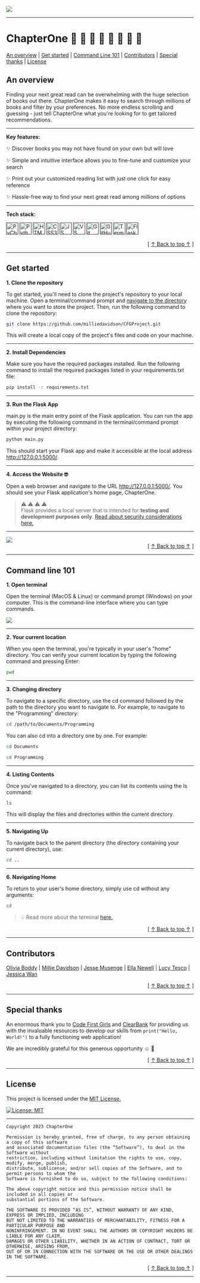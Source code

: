 <img src ="https://github.com/milliedavidson/CFGProject/tree/main/application/static/images/logo.png">

---

# ChapterOne 📘 📘 📗 📗 📙 📙 📕 📕 

<a href="#an-overview">An overview</a> | <a href="#get-started">Get started</a> | <a href="#command-line-101">Command Line 101</a> | <a href="#contributors">Contributors</a> | <a href="#special-thanks">Special thanks</a> | <a href="#license">License</a>

## An overview

Finding your next great read can be overwhelming with the huge selection of books out there. ChapterOne makes it easy to search through millions of books and filter by your preferences. No more endless scrolling and guessing - just tell ChapterOne what you're looking for to get tailored recommendations.

---

**Key features:**

✨ Discover books you may not have found on your own but will love 

✨ Simple and intuitive interface allows you to fine-tune and customize your search

✨ Print out your customized reading list with just one click for easy reference

✨ Hassle-free way to find your next great read among millions of options

---

**Tech stack:**

[<img height="32" width="32" alt="PyCharm" src="https://cdn.worldvectorlogo.com/logos/pycharm.svg"/>]()
[<img height="32" width="32" alt="Python Logo" src="https://cdn.worldvectorlogo.com/logos/python-5.svg"/>]()
[<img height="32" width="32" alt="HTML5 Logo" src="https://www.w3.org/html/logo/badge/html5-badge-h-solo.png"/>]()
[<img height="32" width="32" alt="CSS3 Logo" src="https://cdn.worldvectorlogo.com/logos/css-3.svg"/>]()
[<img height="32" width="32" alt="JS Logo" src="https://cdn.worldvectorlogo.com/logos/logo-javascript.svg"/>]()
[<img height="32" width="32" alt="VS Code Logo" src="https://cdn.worldvectorlogo.com/logos/visual-studio-code-1.svg"/>]()
[<img height="32" width="32" alt="Git" src="https://cdn.worldvectorlogo.com/logos/git-icon.svg"/>]()
[<img height="32" width="32" alt="GitHub" src="https://cdn.worldvectorlogo.com/logos/github-icon-1.svg"/>]()
[<img height="32" width="32" alt="Terminal" src="https://cdn.worldvectorlogo.com/logos/terminal-1.svg"/>]()
[<img height="32" width="32" alt="Flask" src="https://cdn.worldvectorlogo.com/logos/flask.svg"/>]()

<div align="right">[ <a href="#an-overview">↑ Back to top ↑</a> ]</div>

---

## Get started 

**1. Clone the repository**

To get started, you'll need to clone the project's repository to your local machine. Open a terminal/command prompt and [navigate to the directory](#command-line-101) where you want to store the project. Then, run the following command to clone the repository:

```bash
git clone https://github.com/milliedavidson/CFGProject.git
```

This will create a local copy of the project's files and code on your machine.

---

**2. Install Dependencies**

Make sure you have the required packages installed. Run the following command to install the required packages listed in your requirements.txt file:

```bash
pip install -r requirements.txt
```

---

**3. Run the Flask App**

main.py is the main entry point of the Flask application. You can run the app by executing the following command in the terminal/command prompt within your project directory:

```bash
python main.py
```

This should start your Flask app and make it accessible at the local address http://127.0.0.1:5000/.

---

**4. Access the Website 🤓**

Open a web browser and navigate to the URL http://127.0.0.1:5000/. You should see your Flask application's home page, ChapterOne.

> ⚠️ ⚠️ ⚠️ ⚠️  
Flask provides a local server that is intended for **testing and development purposes only**. <a href="https://flask.palletsprojects.com/en/2.3.x/security/" target="_blank">Read about security considerations here.</a> </details>

---

<img src= "https://github.com/milliedavidson/CFGProject/tree/main/application/static/images/demo.gif">

<div align="right">[ <a href="#an-overview">↑ Back to top ↑</a> ]</div>

---

## Command line 101

**1. Open terminal** 

Open the terminal (MacOS & Linux) or command prompt (Windows) on your computer. This is the command-line interface where you can type commands.

<img src= "https://github.com/milliedavidson/CFGProject/tree/main/application/static/images/terminal.png">

--- 

**2. Your current location**

When you open the terminal, you're typically in your user's "home" directory. You can verify your current location by typing the following command and pressing Enter:

```bash
pwd
```

---

**3. Changing directory**

To navigate to a specific directory, use the cd command followed by the path to the directory you want to navigate to. For example, to navigate to the "Programming" directory:

```bash
cd /path/to/Documents/Programming
```

You can also cd into a directory one by one. For example:

```bash
cd Documents
```

```bash
cd Programming
```

---

**4. Listing Contents**

Once you've navigated to a directory, you can list its contents using the ls command:

```bash
ls
```

This will display the files and directories within the current directory.

---

**5. Navigating Up**

To navigate back to the parent directory (the directory containing your current directory), use:

```bash
cd ..
```

---

**6. Navigating Home**

To return to your user's home directory, simply use cd without any arguments:

```bash
cd
```

> 💡 Read more about the terminal <a href="https://ryanstutorials.net/linuxtutorial/navigation.php" target="_blank">here.</a> </details>

<div align="right">[ <a href="#an-overview">↑ Back to top ↑</a> ]</div>

---

## Contributors

[Olivia Boddy](https://github.com/olivia-boddy) | [Millie Davidson](https://github.com/milliedavidson) | [Jesse Musenge](https://github.com/JesseMusenge) | [Ella Newell](https://github.com/elenanewell) | [Lucy Tesco](https://github.com/lucytesco) | [Jessica Wan](https://github.com/j27wan)

<div align="right">[ <a href="#an-overview">↑ Back to top ↑</a> ]</div>

---

## Special thanks

An enormous thank you to <a href="https://codefirstgirls.com/" target="_blank">Code First Girls</a> and <a href="https://www.clear.bank/" target="_blank">ClearBank</a> for providing us with the invaluable resources to develop our skills from ```print("Hello, World!")``` to a fully functioning web application!

We are incredibly grateful for this generous opportunity ☺️ 🙏

<div align="right">[ <a href="#an-overview">↑ Back to top ↑</a> ]</div>

---

## License

This project is licensed under the [MIT License.](https://github.com/milliedavidson/CFGProject/blob/main/LICENSE)

[![License: MIT](https://img.shields.io/badge/License-MIT-yellow.svg)](https://opensource.org/licenses/MIT)

---

```text
Copyright 2023 ChapterOne

Permission is hereby granted, free of charge, to any person obtaining a copy of this software 
and associated documentation files (the “Software”), to deal in the Software without
restriction, including without limitation the rights to use, copy, modify, merge, publish,
distribute, sublicense, and/or sell copies of the Software, and to permit persons to whom the
Software is furnished to do so, subject to the following conditions:

The above copyright notice and this permission notice shall be included in all copies or
substantial portions of the Software.

THE SOFTWARE IS PROVIDED “AS IS”, WITHOUT WARRANTY OF ANY KIND, EXPRESS OR IMPLIED, INCLUDING
BUT NOT LIMITED TO THE WARRANTIES OF MERCHANTABILITY, FITNESS FOR A PARTICULAR PURPOSE AND
NONINFRINGEMENT. IN NO EVENT SHALL THE AUTHORS OR COPYRIGHT HOLDERS BE LIABLE FOR ANY CLAIM,
DAMAGES OR OTHER LIABILITY, WHETHER IN AN ACTION OF CONTRACT, TORT OR OTHERWISE, ARISING FROM,
OUT OF OR IN CONNECTION WITH THE SOFTWARE OR THE USE OR OTHER DEALINGS IN THE SOFTWARE.
```

<div align="right">[ <a href="#an-overview">↑ Back to top ↑</a> ]</div>

--- 